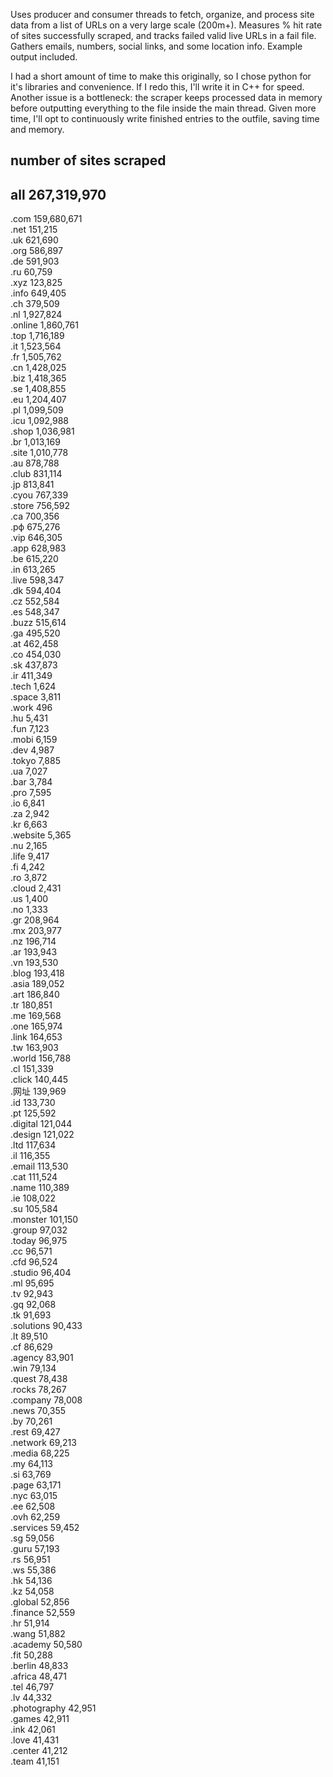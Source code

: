 Uses producer and consumer threads to fetch, organize, and process site data from a list of URLs on a very large scale (200m+). Measures % hit rate of sites successfully scraped, and tracks failed valid live URLs in a fail file. Gathers emails, numbers, social links, and some location info. Example output included. 

I had a short amount of time to make this originally, so I chose python for it's libraries and convenience. If I redo this, I'll write it in C++ for speed. Another issue is a bottleneck: the scraper keeps processed data in memory before outputting everything to the file inside the main thread. Given more time, I'll opt to continuously write finished entries to the outfile, saving time and memory.

## number of sites scraped
all           267,319,970
------------------------
.com        159,680,671   
.net        151,215  
.uk         621,690  
.org        586,897  
.de         591,903  
.ru         60,759  
.xyz        123,825  
.info       649,405  
.ch         379,509  
.nl         1,927,824  
.online     1,860,761  
.top        1,716,189  
.it         1,523,564  
.fr         1,505,762  
.cn         1,428,025  
.biz        1,418,365  
.se         1,408,855  
.eu         1,204,407  
.pl         1,099,509  
.icu        1,092,988  
.shop       1,036,981  
.br         1,013,169  
.site       1,010,778  
.au         878,788  
.club       831,114  
.jp         813,841  
.cyou       767,339  
.store      756,592  
.ca         700,356  
.рф         675,276  
.vip        646,305  
.app        628,983  
.be         615,220  
.in         613,265  
.live       598,347  
.dk         594,404  
.cz         552,584  
.es         548,347  
.buzz       515,614  
.ga         495,520  
.at         462,458  
.co         454,030  
.sk         437,873  
.ir         411,349  
.tech       1,624  
.space      3,811  
.work       496  
.hu         5,431  
.fun        7,123  
.mobi       6,159  
.dev        4,987  
.tokyo      7,885  
.ua         7,027  
.bar        3,784  
.pro        7,595  
.io         6,841  
.za         2,942  
.kr         6,663  
.website    5,365  
.nu         2,165  
.life       9,417  
.fi         4,242  
.ro         3,872  
.cloud      2,431  
.us         1,400  
.no         1,333  
.gr         208,964  
.mx         203,977  
.nz         196,714  
.ar         193,943  
.vn         193,530  
.blog       193,418  
.asia       189,052  
.art        186,840  
.tr         180,851  
.me         169,568  
.one        165,974  
.link       164,653  
.tw         163,903  
.world      156,788  
.cl         151,339  
.click      140,445  
.网址       139,969  
.id         133,730  
.pt         125,592  
.digital    121,044  
.design     121,022  
.ltd        117,634  
.il         116,355  
.email      113,530  
.cat        111,524  
.name       110,389  
.ie         108,022  
.su         105,584  
.monster    101,150  
.group      97,032  
.today      96,975  
.cc         96,571  
.cfd        96,524  
.studio     96,404  
.ml         95,695  
.tv         92,943  
.gq         92,068  
.tk         91,693  
.solutions  90,433  
.lt         89,510  
.cf         86,629  
.agency     83,901  
.win        79,134  
.quest      78,438  
.rocks      78,267  
.company    78,008  
.news       70,355  
.by         70,261  
.rest       69,427  
.network    69,213  
.media      68,225  
.my         64,113  
.si         63,769  
.page       63,171  
.nyc        63,015  
.ee         62,508  
.ovh        62,259  
.services   59,452  
.sg         59,056  
.guru       57,193  
.rs         56,951  
.ws         55,386  
.hk         54,136  
.kz         54,058  
.global     52,856  
.finance    52,559  
.hr         51,914  
.wang       51,882  
.academy    50,580  
.fit        50,288  
.berlin     48,833  
.africa     48,471  
.tel        46,797  
.lv         44,332  
.photography 42,951  
.games      42,911  
.ink        42,061  
.love       41,431  
.center     41,212  
.team       41,151  
